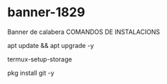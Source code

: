 # banner-1829
Banner de calabera 
COMANDOS DE INSTALACIONS


apt update && apt upgrade -y

termux-setup-storage

pkg install git -y

